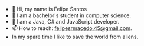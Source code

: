 - 👋 Hi, my name is Felipe Santos
- 👀 I am a bachelor's student in computer science.
- 🌱 I am a Java, C# and JavaScript developer.
- 📫 How to reach: felipesrmacedo.45@gmail.com.
- In my spare time I like to save the world from aliens. 

<!---
FelypeSR/FelypeSR is a ✨ special ✨ repository because its `README.md` (this file) appears on your GitHub profile.
You can click the Preview link to take a look at your changes.
--->

